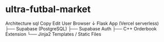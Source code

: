 ﻿# ultra-futbal-market

Architecture
sql
Copy
Edit
User Browser
   ↓
Flask App (Vercel serverless)
 ├── Supabase (PostgreSQL)
 ├── Supabase Auth
 ├── C++ Orderbook Extension
 └── Jinja2 Templates / Static Files
